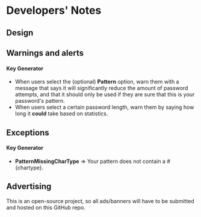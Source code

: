 # Developers' Notes

## Design

## Warnings and alerts

#### Key Generator

- When users select the (optional) **Pattern** option, warn them with a message that says it will significantly reduce the amount of password attempts, and that it should only be used if they are sure that this is your password's pattern.
- When users select a certain password length, warn them by saying how long it **could** take based on statistics.

## Exceptions

#### Key Generator

- **PatternMissingCharType** => Your pattern does not contain a #{chartype}.

## Advertising

This is an open-source project, so all ads/banners will have to be submitted and hosted on this GitHub repo.
